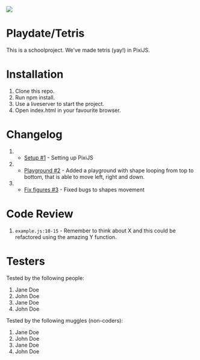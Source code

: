 <img src="https://media.giphy.com/media/26uf1VGKiJqZjItXi/giphy.gif">

# Playdate/Tetris

This is a schoolproject. We've made tetris (yay!) in PixiJS.

# Installation

1. Clone this repo.
2. Run npm install.
3. Use a liveserver to start the project.
4. Open index.html in your favourite browser.

# Changelog

1.  -   <a href="https://github.com/s0wie/playdate/pull/1">Setup #1</a> - Setting up PixiJS
2.  -   <a href="https://github.com/s0wie/playdate/pull/2">Playground #2</a> - Added a playground with shape looping from top to bottom, that is able to move left, right and down.
3.  -   <a href="https://github.com/s0wie/playdate/pull/3">Fix figures #3</a> - Fixed bugs to shapes movement


# Code Review

1. `example.js:10-15` - Remember to think about X and this could be refactored using the amazing Y function.

# Testers

Tested by the following people:

1. Jane Doe
2. John Doe
3. Jane Doe
4. John Doe

Tested by the following muggles (non-coders):

1. Jane Doe
2. John Doe
3. Jane Doe
4. John Doe

